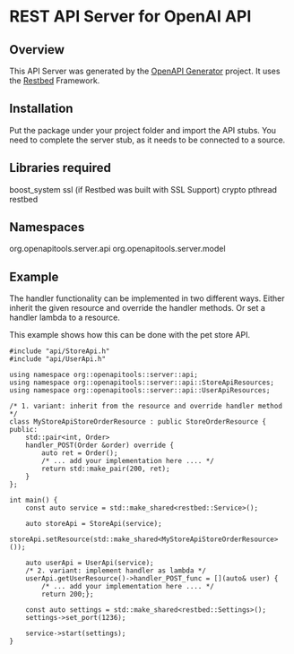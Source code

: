 # REST API Server for OpenAI API

## Overview
This API Server was generated by the [OpenAPI Generator](https://openapi-generator.tech) project.
It uses the [Restbed](https://github.com/Corvusoft/restbed) Framework.


## Installation
Put the package under your project folder and import the API stubs.
You need to complete the server stub, as it needs to be connected to a source.


## Libraries required
boost_system
ssl (if Restbed was built with SSL Support)
crypto
pthread
restbed


## Namespaces
org.openapitools.server.api
org.openapitools.server.model


## Example

The handler functionality can be implemented in two different ways.
Either inherit the given resource and override the handler methods.
Or set a handler lambda to a resource.

This example shows how this can be done with the pet store API.

```
#include "api/StoreApi.h"
#include "api/UserApi.h"

using namespace org::openapitools::server::api;
using namespace org::openapitools::server::api::StoreApiResources;
using namespace org::openapitools::server::api::UserApiResources;

/* 1. variant: inherit from the resource and override handler method */
class MyStoreApiStoreOrderResource : public StoreOrderResource {
public:
    std::pair<int, Order>
    handler_POST(Order &order) override {
        auto ret = Order();
        /* ... add your implementation here .... */
        return std::make_pair(200, ret);
    }
};

int main() {
    const auto service = std::make_shared<restbed::Service>();

    auto storeApi = StoreApi(service);
    storeApi.setResource(std::make_shared<MyStoreApiStoreOrderResource>());

    auto userApi = UserApi(service);
    /* 2. variant: implement handler as lambda */
    userApi.getUserResource()->handler_POST_func = [](auto& user) {
        /* ... add your implementation here .... */
        return 200;};

    const auto settings = std::make_shared<restbed::Settings>();
    settings->set_port(1236);

    service->start(settings);
}
```
